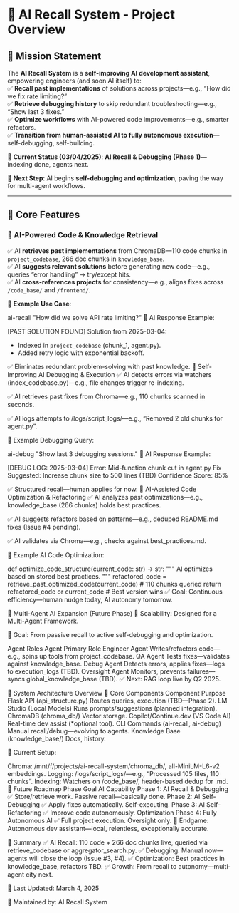 # 🚀 AI Recall System - Project Overview  

## 📌 Mission Statement  

The **AI Recall System** is a **self-improving AI development assistant**, empowering engineers (and soon AI itself) to:  
✅ **Recall past implementations** of solutions across projects—e.g., “How did we fix rate limiting?”  
✅ **Retrieve debugging history** to skip redundant troubleshooting—e.g., “Show last 3 fixes.”  
✅ **Optimize workflows** with AI-powered code improvements—e.g., smarter refactors.  
✅ **Transition from human-assisted AI to fully autonomous execution**—self-debugging, self-building.  

🚀 **Current Status (03/04/2025)**: **AI Recall & Debugging (Phase 1)**—indexing done, agents next.  

📌 **Next Step**: AI begins **self-debugging and optimization**, paving the way for multi-agent workflows.

---

## 📌 Core Features  

### 🔹 AI-Powered Code & Knowledge Retrieval  

✅ AI **retrieves past implementations** from ChromaDB—110 code chunks in `project_codebase`, 266 doc chunks in `knowledge_base`.  
✅ AI **suggests relevant solutions** before generating new code—e.g., queries “error handling” → try/except hits.  
✅ AI **cross-references projects** for consistency—e.g., aligns fixes across `/code_base/` and `/frontend/`.  

📌 **Example Use Case**:  

ai-recall "How did we solve API rate limiting?"
🔹 AI Response Example:

[PAST SOLUTION FOUND]
Solution from 2025-03-04:
- Indexed in `project_codebase` (chunk_1, agent.py).
- Added retry logic with exponential backoff.
  
✅ Eliminates redundant problem-solving with past knowledge.
🔹 Self-Improving AI Debugging & Execution
✅ AI detects errors via watchers (index_codebase.py)—e.g., file changes trigger re-indexing.

✅ AI retrieves past fixes from Chroma—e.g., 110 chunks scanned in seconds.

✅ AI logs attempts to /logs/script_logs/—e.g., “Removed 2 old chunks for agent.py”.

📌 Example Debugging Query:

ai-debug "Show last 3 debugging sessions."
🔹 AI Response Example:


[DEBUG LOG: 2025-03-04]
Error: Mid-function chunk cut in agent.py
Fix Suggested: Increase chunk size to 500 lines (TBD)
Confidence Score: 85%

✅ Structured recall—human applies for now.
🔹 AI-Assisted Code Optimization & Refactoring
✅ AI analyzes past optimizations—e.g., knowledge_base (266 chunks) holds best practices.

✅ AI suggests refactors based on patterns—e.g., deduped README.md fixes (Issue #4 pending).

✅ AI validates via Chroma—e.g., checks against best_practices.md.

📌 Example AI Code Optimization:


def optimize_code_structure(current_code: str) -> str:
    """
    AI optimizes based on stored best practices.
    """
    refactored_code = retrieve_past_optimized_code(current_code)  # 110 chunks queried
    return refactored_code or current_code  # Best version wins
✅ Goal: Continuous efficiency—human nudge today, AI autonomy tomorrow.

🔹 Multi-Agent AI Expansion (Future Phase)
📌 Scalability: Designed for a Multi-Agent Framework.

🚀 Goal: From passive recall to active self-debugging and optimization.

Agent Roles
Agent Primary Role
Engineer Agent Writes/refactors code—e.g., spins up tools from project_codebase.
QA Agent Tests fixes—validates against knowledge_base.
Debug Agent Detects errors, applies fixes—logs to execution_logs (TBD).
Oversight Agent Monitors, prevents failures—syncs global_knowledge_base (TBD).
✅ Next: RAG loop live by Q2 2025.

📌 System Architecture Overview
🔹 Core Components
Component Purpose
Flask API (api_structure.py) Routes queries, execution (TBD—Phase 2).
LM Studio (Local Models) Runs prompts/suggestions (planned integration).
ChromaDB (chroma_db/) Vector storage.
Copilot/Continue.dev (VS Code AI) Real-time dev assist (*optional tool).
CLI Commands (ai-recall, ai-debug) Manual recall/debug—evolving to agents.
Knowledge Base (knowledge_base/) Docs, history.

🚀 Current Setup:

Chroma: /mnt/f/projects/ai-recall-system/chroma_db/, all-MiniLM-L6-v2 embeddings.
Logging: /logs/script_logs/—e.g., “Processed 105 files, 110 chunks”.
Indexing: Watchers on /code_base/, header-based dedup for .md.
📌 Future Roadmap
Phase Goal AI Capability
Phase 1: AI Recall & Debugging ✅ Store/retrieve work. Passive recall—basically done.
Phase 2: AI Self-Debugging ✅ Apply fixes automatically. Self-executing.
Phase 3: AI Self-Refactoring ✅ Improve code autonomously. Optimization
Phase 4: Fully Autonomous AI ✅ Full project execution. Oversight only.
🚀 Endgame: Autonomous dev assistant—local, relentless, exceptionally accurate.

📌 Summary
✅ AI Recall: 110 code + 266 doc chunks live, queried via retrieve_codebase or aggregator_search.py.
✅ Debugging: Manual now—agents will close the loop (Issue #3, #4).
✅ Optimization: Best practices in knowledge_base, refactors TBD.
✅ Growth: From recall to autonomy—multi-agent city next.

📅 Last Updated: March 4, 2025

🔹 Maintained by: AI Recall System
